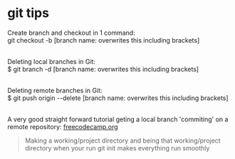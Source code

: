 # git tips  

Create branch and checkout in 1 command:  
git checkout -b [branch name: overwrites this including brackets]  <br /><br />

Deleting local branches in Git:  
$ git branch -d [branch name: overwrites this including brackets]  <br /><br />

Deleting remote branches in Git:  
$ git push origin --delete [branch name: overwrites this including brackets]  <br /><br />

A very good straight forward tutorial geting a local branch 'commiting' on a remote repository:
[freecodecamp.org](https://www.freecodecamp.org/news/git-and-github-for-beginners/)  
> Making a working/project directory and being that working/project directory when your run git init makes everything run smoothly